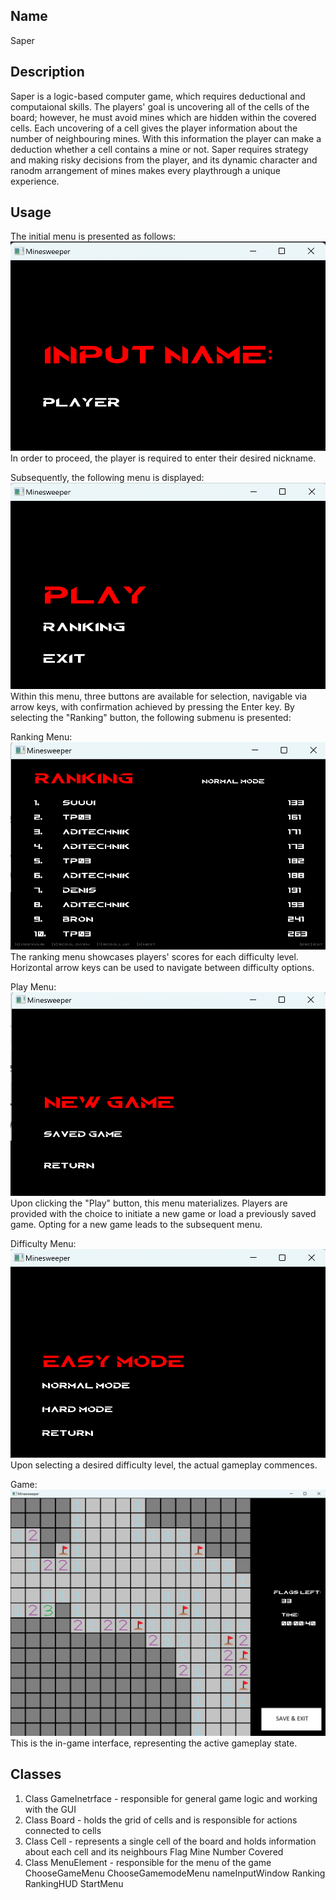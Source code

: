 ## Name
Saper

## Description
Saper is a logic-based computer game, which requires deductional and computaional skills. The players' goal is uncovering all of the cells of the board; however, he must avoid mines which are hidden within the covered cells. Each uncovering of a cell gives the player information about the number of neighbouring mines. With this information the player can make a deduction whether a cell contains a mine or not. Saper requires strategy and making risky decisions from the player, and its dynamic character and ranodm arrangement of mines makes every playthrough a unique experience.

## Usage
The initial menu is presented as follows:
![Player Name](Images/image1.png)
In order to proceed, the player is required to enter their desired nickname.

Subsequently, the following menu is displayed:
![First Menu](Images/Zrzut_ekranu_2023-06-05_142834.png)
Within this menu, three buttons are available for selection, navigable via arrow keys, with confirmation achieved by pressing the Enter key. By selecting the "Ranking" button, the following submenu is presented:

Ranking Menu:
![Ranking Menu](Images/Zrzut_ekranu_2023-06-05_142940.png)
The ranking menu showcases players' scores for each difficulty level. Horizontal arrow keys can be used to navigate between difficulty options.

Play Menu:
![Play Menu](Images/Zrzut_ekranu_2023-06-05_143016.png)
Upon clicking the "Play" button, this menu materializes. Players are provided with the choice to initiate a new game or load a previously saved game. Opting for a new game leads to the subsequent menu.

Difficulty Menu:
![Play Menu](Images/Zrzut_ekranu_2023-06-05_143035.png)
Upon selecting a desired difficulty level, the actual gameplay commences.

Game:
![Play Menu](Images/Zrzut_ekranu_2023-06-05_143129.png)
This is the in-game interface, representing the active gameplay state.

## Classes
1. Class GameInetrface - responsible for general game logic and working with the GUI
2. Class Board - holds the grid of cells and is responsible for actions connected to cells
3. Class Cell - represents a single cell of the board and holds information about each cell and its neighbours
    Flag
    Mine
    Number
    Covered
4. Class MenuElement - responsible for the menu of the game
    ChooseGameMenu
    ChooseGamemodeMenu
    nameInputWindow
    Ranking
    RankingHUD
    StartMenu
